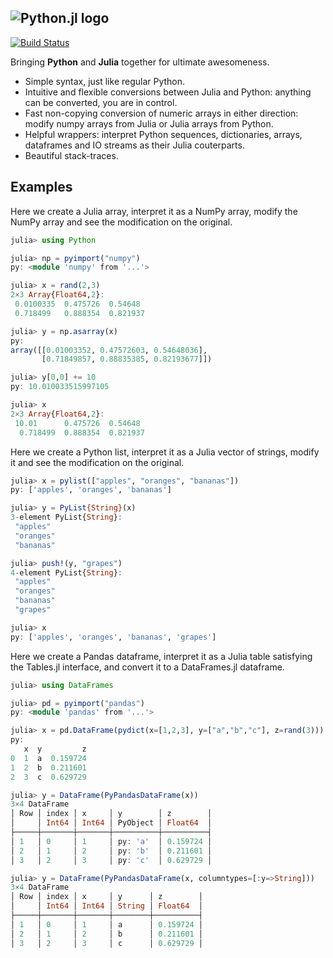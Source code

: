 ![Python.jl logo](https://raw.githubusercontent.com/cjdoris/Python.jl/master/logo-text.svg)
---

[![Build Status](https://travis-ci.org/cjdoris/Python.jl.svg?branch=master)](https://travis-ci.org/cjdoris/Python.jl)

Bringing **Python** and **Julia** together for ultimate awesomeness.
- Simple syntax, just like regular Python.
- Intuitive and flexible conversions between Julia and Python: anything can be converted, you are in control.
- Fast non-copying conversion of numeric arrays in either direction: modify numpy arrays from Julia or Julia arrays from Python.
- Helpful wrappers: interpret Python sequences, dictionaries, arrays, dataframes and IO streams as their Julia couterparts.
- Beautiful stack-traces.

## Examples

Here we create a Julia array, interpret it as a NumPy array, modify the NumPy array and see the modification on the original.

```julia
julia> using Python

julia> np = pyimport("numpy")
py: <module 'numpy' from '...'>

julia> x = rand(2,3)
2×3 Array{Float64,2}:
 0.0100335  0.475726  0.54648
 0.718499   0.888354  0.821937

julia> y = np.asarray(x)
py:
array([[0.01003352, 0.47572603, 0.54648036],
       [0.71849857, 0.88835385, 0.82193677]])

julia> y[0,0] += 10
py: 10.010033515997105

julia> x
2×3 Array{Float64,2}:
 10.01      0.475726  0.54648
  0.718499  0.888354  0.821937
```

Here we create a Python list, interpret it as a Julia vector of strings, modify it and see the modification on the original.

```julia
julia> x = pylist(["apples", "oranges", "bananas"])
py: ['apples', 'oranges', 'bananas']

julia> y = PyList{String}(x)
3-element PyList{String}:
 "apples"
 "oranges"
 "bananas"

julia> push!(y, "grapes")
4-element PyList{String}:
 "apples"
 "oranges"
 "bananas"
 "grapes"

julia> x
py: ['apples', 'oranges', 'bananas', 'grapes']
```

Here we create a Pandas dataframe, interpret it as a Julia table satisfying the Tables.jl interface, and convert it to a DataFrames.jl dataframe.

```julia
julia> using DataFrames

julia> pd = pyimport("pandas")
py: <module 'pandas' from '...'>

julia> x = pd.DataFrame(pydict(x=[1,2,3], y=["a","b","c"], z=rand(3)))
py:
   x  y         z
0  1  a  0.159724
1  2  b  0.211601
2  3  c  0.629729

julia> y = DataFrame(PyPandasDataFrame(x))
3×4 DataFrame
│ Row │ index │ x     │ y        │ z        │
│     │ Int64 │ Int64 │ PyObject │ Float64  │
├─────┼───────┼───────┼──────────┼──────────┤
│ 1   │ 0     │ 1     │ py: 'a'  │ 0.159724 │
│ 2   │ 1     │ 2     │ py: 'b'  │ 0.211601 │
│ 3   │ 2     │ 3     │ py: 'c'  │ 0.629729 │

julia> y = DataFrame(PyPandasDataFrame(x, columntypes=[:y=>String]))
3×4 DataFrame
│ Row │ index │ x     │ y      │ z        │
│     │ Int64 │ Int64 │ String │ Float64  │
├─────┼───────┼───────┼────────┼──────────┤
│ 1   │ 0     │ 1     │ a      │ 0.159724 │
│ 2   │ 1     │ 2     │ b      │ 0.211601 │
│ 3   │ 2     │ 3     │ c      │ 0.629729 │
```
